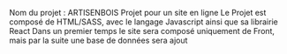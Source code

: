 Nom du projet : ARTISENBOIS
Projet pour un site en ligne
Le Projet est composé de HTML/SASS, avec le langage Javascript ainsi que sa librairie React
Dans un premier temps le site sera composé uniquement de Front, mais par la suite une base de données sera ajout
